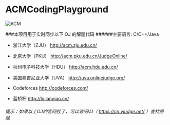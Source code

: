 ACMCodingPlayground
====
![ACM](http://acm.fzu.edu.cn/ouracm/upload/53c18599b3c86.png)


###本项目用于实时同步以下 OJ 的解题代码
######主要语言: C/C++/Java

* 浙江大学（ZJU）
http://acm.zju.edu.cn/

* 北京大学（PKU）
http://acm.pku.edu.cn/JudgeOnline/

* 杭州电子科技大学（HDU）
http://acm.hdu.edu.cn/

* 美国弗吉尼亚大学（UVA）
http://uva.onlinejudge.org/

* Codeforces
http://codeforces.com/

* 蓝桥杯
http://lx.lanqiao.cn/

###### 提示：如果以上OJ的官网挂了，可以访问VJ（ https://cn.vjudge.net/ ）查找原题
